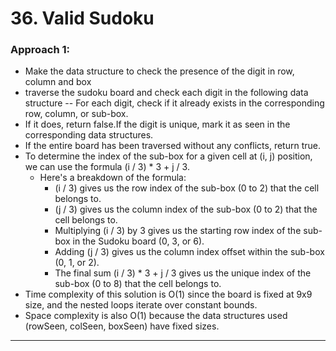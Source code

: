 # 36. Valid Sudoku
 
### Approach 1: 
- Make the data structure to check the presence of the digit in row, column and box
- traverse the sudoku board and check each digit in the following data structure 
-- For each digit, check if it already exists in the corresponding row, column, or sub-box. 
- If it does, return false.If the digit is unique, mark it as seen in the corresponding data structures.
- If the entire board has been traversed without any conflicts, return true.
- To determine the index of the sub-box for a given cell at (i, j) position, we can use the formula (i / 3) * 3 + j / 3.
    - Here's a breakdown of the formula:
        - (i / 3) gives us the row index of the sub-box (0 to 2) that the cell belongs to.
        - (j / 3) gives us the column index of the sub-box (0 to 2) that the cell belongs to.
        - Multiplying (i / 3) by 3 gives us the starting row index of the sub-box in the Sudoku board (0, 3, or 6).
        - Adding (j / 3) gives us the column index offset within the sub-box (0, 1, or 2).
        - The final sum (i / 3) * 3 + j / 3 gives us the unique index of the sub-box (0 to 8) that the cell belongs to.
- Time complexity of this solution is O(1) since the board is fixed at 9x9 size, and the nested loops iterate over constant bounds. 
- Space complexity is also O(1) because the data structures used (rowSeen, colSeen, boxSeen) have fixed sizes.


___

